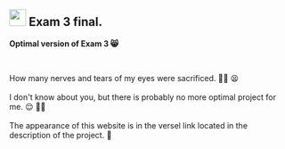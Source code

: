 ## <img src="https://media.giphy.com/media/WUlplcMpOCEmTGBtBW/giphy.gif" width="30"> Exam 3 final.
<b>Optimal version of Exam 3 😸</b>

<br>

How many nerves and tears of my eyes were sacrificed. 😮‍💨 😫 
<br></br>
I don't know about you, but there is probably no more optimal project for me. 😌 👍🏻
<br></br>
The appearance of this website is in the versel link located in the description of the project. 🤝
